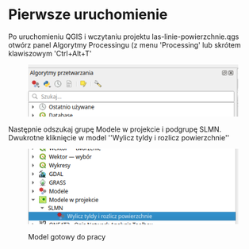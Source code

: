 # Pierwsze uruchomienie

Po uruchomieniu QGIS i wczytaniu projektu las-linie-powierzchnie.qgs otwórz panel Algorytmy Processingu (z menu 'Processing' lub skrótem klawiszowym 'Ctrl+Alt+T'

<figure><img src=".gitbook/assets/algo.png" alt=""><figcaption></figcaption></figure>

Następnie odszukaj grupę Modele w projekcie i podgrupę SLMN. Dwukrotne kliknięcie w model ''Wylicz tyldy i rozlicz powierzchnie''

<figure><img src=".gitbook/assets/modele_w_projekcie.png" alt=""><figcaption><p>Model gotowy do pracy</p></figcaption></figure>
